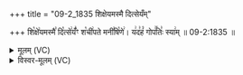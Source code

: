 +++
title = "09-2_1835 शिक्षेयमस्मै दित्सेयँम्"

+++
शि꣡क्षे꣢यमस्मै꣣ दि꣡त्से꣢यँ꣣ꣳ श꣡ची꣢पते मनी꣣षि꣡णे꣢। य꣢द꣣हं꣡ गोप꣢꣯तिः꣣ स्या꣢म् ॥ 09-2:1835 ॥

<details><summary>मूलम् (VC)</summary>

शि꣡क्षे꣢यमस्मै꣣ दि꣡त्से꣢य꣣ꣳ श꣡ची꣢पते मनी꣣षि꣡णे꣢ । य꣢द꣣हं꣡ गोप꣢꣯तिः꣣ स्या꣢म् ॥१८३५॥
</details>

<details><summary>विस्वर-मूलम् (VC)</summary>

शिक्षेयमस्मै दित्सेयꣳ शचीपते मनीषिणे । यदहं गोपतिः स्याम् ॥१८३५॥
</details>